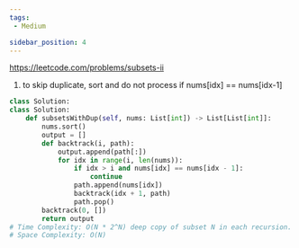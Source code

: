 ```yaml
---
tags:
 - Medium

sidebar_position: 4
---
```


https://leetcode.com/problems/subsets-ii

1. to skip duplicate, sort and do not process if nums[idx] == nums[idx-1]
```python
class Solution:
class Solution:
    def subsetsWithDup(self, nums: List[int]) -> List[List[int]]:
        nums.sort()
        output = []
        def backtrack(i, path):
            output.append(path[:])
            for idx in range(i, len(nums)):
                if idx > i and nums[idx] == nums[idx - 1]:
                    continue
                path.append(nums[idx])
                backtrack(idx + 1, path)
                path.pop()
        backtrack(0, [])
        return output
# Time Complexity: O(N * 2^N) deep copy of subset N in each recursion. total 2^N recursive calls
# Space Complexity: O(N)
```